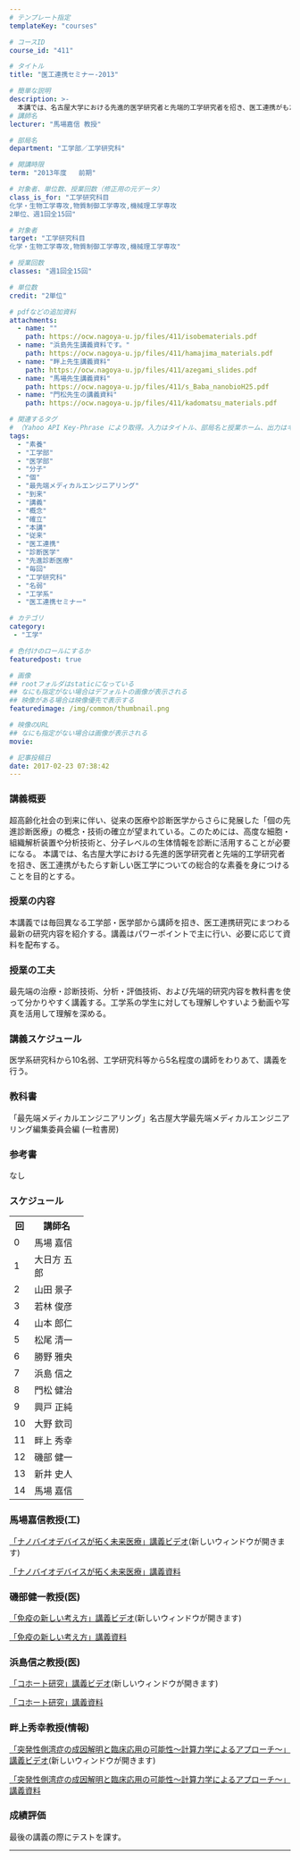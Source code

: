 ```yaml
---
# テンプレート指定
templateKey: "courses"

# コースID
course_id: "411"

# タイトル
title: "医工連携セミナー-2013"

# 簡単な説明
description: >-
  本講では、名古屋大学における先進的医学研究者と先端的工学研究者を招き、医工連携がもたらす新しい医工学についての総合的な素養を身につけることを目的とする。 ....
# 講師名
lecturer: "馬場嘉信 教授"

# 部局名
department: "工学部／工学研究科"

# 開講時限
term: "2013年度	前期"

# 対象者、単位数、授業回数（修正用の元データ）
class_is_for: "工学研究科目
化学・生物工学専攻,物質制御工学専攻,機械理工学専攻
2単位、週1回全15回"

# 対象者
target: "工学研究科目
化学・生物工学専攻,物質制御工学専攻,機械理工学専攻"

# 授業回数
classes: "週1回全15回"

# 単位数
credit: "2単位"

# pdfなどの追加資料
attachments:
  - name: "" 
    path: https://ocw.nagoya-u.jp/files/411/isobematerials.pdf
  - name: "浜島先生講義資料です。" 
    path: https://ocw.nagoya-u.jp/files/411/hamajima_materials.pdf
  - name: "畔上先生講義資料" 
    path: https://ocw.nagoya-u.jp/files/411/azegami_slides.pdf
  - name: "馬場先生講義資料" 
    path: https://ocw.nagoya-u.jp/files/411/s_Baba_nanobioH25.pdf
  - name: "門松先生の講義資料" 
    path: https://ocw.nagoya-u.jp/files/411/kadomatsu_materials.pdf

# 関連するタグ
# （Yahoo API Key-Phrase により取得。入力はタイトル、部局名と授業ホーム、出力はキーフレーズ（tags））
tags:
  - "素養"
  - "工学部"
  - "医学部"
  - "分子"
  - "個"
  - "最先端メディカルエンジニアリング"
  - "到来"
  - "講義"
  - "概念"
  - "確立"
  - "本講"
  - "従来"
  - "医工連携"
  - "診断医学"
  - "先進診断医療"
  - "毎回"
  - "工学研究科"
  - "名弱"
  - "工学系"
  - "医工連携セミナー"

# カテゴリ
category:
 - "工学"

# 色付けのロールにするか
featuredpost: true

# 画像
## rootフォルダはstaticになっている
## なにも指定がない場合はデフォルトの画像が表示される
## 映像がある場合は映像優先で表示する
featuredimage: /img/common/thumbnail.png

# 映像のURL
## なにも指定がない場合は画像が表示される
movie: 

# 記事投稿日
date: 2017-02-23 07:38:42
---
```


### 講義概要

超高齢化社会の到来に伴い、従来の医療や診断医学からさらに発展した「個の先進診断医療」の概念・技術の確立が望まれている。このためには、高度な細胞・組織解析装置や分析技術と、分子レベルの生体情報を診断に活用することが必要になる。 本講では、名古屋大学における先進的医学研究者と先端的工学研究者を招き、医工連携がもたらす新しい医工学についての総合的な素養を身につけることを目的とする。 

### 授業の内容

本講義では毎回異なる工学部・医学部から講師を招き、医工連携研究にまつわる最新の研究内容を紹介する。講義はパワーポイントで主に行い、必要に応じて資料を配布する。


### 授業の工夫

最先端の治療・診断技術、分析・評価技術、および先端的研究内容を教科書を使って分かりやすく講義する。工学系の学生に対しても理解しやすいよう動画や写真を活用して理解を深める。





### 講義スケジュール

医学系研究科から10名弱、工学研究科等から5名程度の講師をわりあて、講義を行う。 

### 教科書

「最先端メディカルエンジニアリング」名古屋大学最先端メディカルエンジニアリング編集委員会編 (一粒書房) 

### 参考書

なし


<h3>スケジュール</h3>
<table class="basic" width="475">
<tr>
<th width="20" class="center">回</th>
<th width="80" class="center">講師名</th>
</tr>
<tr>
<td width="20" class="center">0</td>
<td width="80" class="center">馬場 嘉信</td>
</tr>
<tr>
<td width="20" class="center">1</td>
<td width="80" class="center">大日方 五郎</td>
</tr>
<tr>
<td width="20" class="center">2</td>
<td width="80" class="center">山田 景子</td>
</tr>
<tr>
<td width="20" class="center">3</td>
<td width="80" class="center">若林 俊彦</td>
</tr>
<tr>
<td width="20" class="center">4</td>
<td width="80" class="center">山本 郎仁</td>
</tr>
<tr>
<td width="20" class="center">5</td>
<td width="80" class="center">松尾 清一</td>
</tr>
<tr>
<td width="20" class="center">6</td>
<td width="80" class="center">勝野 雅央</td>
</tr>
<tr>
<td width="20" class="center">7</td>
<td width="80" class="center">浜島 信之</td>
</tr>
<tr>
<td width="20" class="center">8</td>
<td width="80" class="center">門松 健治</td>
</tr>
<tr>
<td width="20" class="center">9</td>
<td width="80" class="center">興戸 正純</td>
</tr>
<tr>
<td width="20" class="center">10</td>
<td width="80" class="center">大野 欽司</td>
</tr>
<tr>
<td width="20" class="center">11</td>
<td width="80" class="center">畔上 秀幸</td>
</tr>
<tr>
<td width="20" class="center">12</td>
<td width="80" class="center">磯部 健一</td>
</tr>
<tr>
<td width="20" class="center">13</td>
<td width="80" class="center">新井 史人</td>
</tr>
<tr>
<td width="20" class="center">14</td>
<td width="80" class="center">馬場 嘉信</td>
</tr>
</table>


### 馬場嘉信教授(工)

 <a href="https://nuvideo.media.nagoya-u.ac.jp/embed/22942af3795691a309d4d17df65afd6f81715995"
target="blank">「ナノバイオデバイスが拓く未来医療」講義ビデオ</a>(新しいウィンドウが開きます) 

[「ナノバイオデバイスが拓く未来医療」講義資料](https://ocw.nagoya-u.jp/files/411/s_Baba_nanobioH25.pdf)  

### 磯部健一教授(医)

<a href="https://nuvideo.media.nagoya-u.ac.jp/embed/0720b7da55d407109d6599f89d083d5e0b70f894" target="blank">「免疫の新しい考え方」講義ビデオ</a>(新しいウィンドウが開きます) 

[「免疫の新しい考え方」講義資料](https://ocw.nagoya-u.jp/files/411/isobematerials.pdf)  

### 浜島信之教授(医)

<a href="https://nuvideo.media.nagoya-u.ac.jp/embed/955c98031d7a8124b5649ad92d8d9b85f83173fa" target="blank">「コホート研究」講義ビデオ</a>(新しいウィンドウが開きます) 

[「コホート研究」講義資料](https://ocw.nagoya-u.jp/files/411/hamajima_materials.pdf)  

### 畔上秀幸教授(情報)

<a href="https://nuvideo.media.nagoya-u.ac.jp/embed/899680c90f2887580aa430ce364247cb5bc1ad5c" target="blank">「突発性側湾症の成因解明と臨床応用の可能性〜計算力学によるアプローチ〜」講義ビデオ</a>(新しいウィンドウが開きます) 

[「突発性側湾症の成因解明と臨床応用の可能性〜計算力学によるアプローチ〜」講義資料](https://ocw.nagoya-u.jp/files/411/azegami_slides.pdf) 





### 成績評価

最後の講義の際にテストを課す。





-----